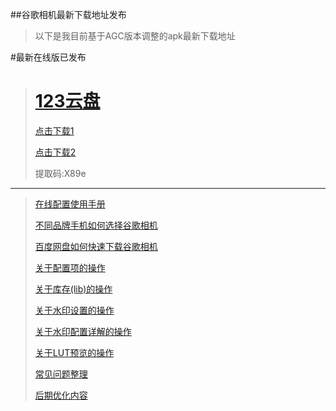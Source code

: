 ##谷歌相机最新下载地址发布
> 以下是我目前基于AGC版本调整的apk最新下载地址

<!--
> 百度链接

# [百度网盘](https://pan.baidu.com/s/1n39Z7bRpeArDuEAFFDpXcQ)
> [点击下载](https://pan.baidu.com/s/1n39Z7bRpeArDuEAFFDpXcQ)<br />
> 提取码:8k22

> 二维码

![二维码](https://s11.ax1x.com/2024/01/05/pix1cjJ.png)

-->

#最新在线版已发布
># [123云盘](https://www.123pan.com/s/B7cjVv-OmiPv.html)
> [点击下载1](https://www.123pan.com/s/B7cjVv-OmiPv.html)
> 
> [点击下载2](outs://www.123pan.com/s/B7cjVv-OmiPv.html)
> 
> 提取码:X89e
> 
----
> [在线配置使用手册](./details.html?md=gcam101) 
> 
> [不同品牌手机如何选择谷歌相机](./details.html?md=gcam001) 
> 
> [百度网盘如何快速下载谷歌相机](./details.html?md=gcam002) 
> 
> [关于配置项的操作](./details.html?md=gcam003) 
>
> [关于库存(lib)的操作](./details.html?md=gcam004) 
>
> [关于水印设置的操作](./details.html?md=gcam005) 
>
> [关于水印配置详解的操作](./details.html?md=gcam006) 
>
> [关于LUT预览的操作](./details.html?md=gcam007) 
>
> [常见问题整理](./details.html?md=gcam900) 
>
> [后期优化内容](./details.html?md=gcam800) 
>

